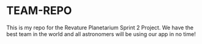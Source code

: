 # TEAM-REPO
This is my repo for the Revature Planetarium Sprint 2 Project. We have the best team in the world and
all astronomers will be using our app in no time!